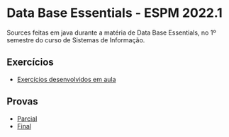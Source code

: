 # Data Base Essentials - ESPM 2022.1

Sources feitas em java durante a matéria de Data Base Essentials, no 1º semestre do curso de Sistemas de Informação.

## Exercícios 
- [Exercícios desenvolvidos em aula](https://github.com/cauebucci/espm.dbe.2022.1/tree/main/Exerc%C3%ADcios%20em%20Aula)
## Provas
- [Parcial](https://github.com/cauebucci/espm.dbe.2022.1/tree/main/Prova%20Parcial)
- [Final](https://github.com/cauebucci/espm.dbe.2022.1/tree/main/Prova%20Final)





